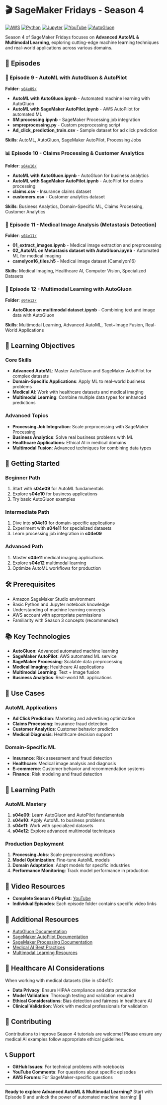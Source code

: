 # 🎬 SageMaker Fridays - Season 4

[![AWS](https://img.shields.io/badge/AWS-SageMaker-orange?logo=amazon-aws)](https://aws.amazon.com/sagemaker/)
[![Python](https://img.shields.io/badge/Python-3.7%2B-blue?logo=python)](https://www.python.org/)
[![Jupyter](https://img.shields.io/badge/Jupyter-Notebook-orange?logo=jupyter)](https://jupyter.org/)
[![YouTube](https://img.shields.io/badge/YouTube-Season%204-red?logo=youtube)](https://www.youtube.com/playlist?list=PLJgojBtbsuc1i4OGxxsWHxY-KeAYUFFbe)
[![AutoGluon](https://img.shields.io/badge/AutoGluon-AutoML-blue?logo=amazon-aws)](https://auto.gluon.ai/)

Season 4 of SageMaker Fridays focuses on **Advanced AutoML & Multimodal Learning**, exploring cutting-edge machine learning techniques and real-world applications across various domains.

## 📁 Episodes

### 🤖 Episode 9 - AutoML with AutoGluon & AutoPilot
**Folder**: [`s04e09/`](s04e09/)
- **AutoML with AutoGluon.ipynb** - Automated machine learning with AutoGluon
- **AutoML with SageMaker AutoPilot.ipynb** - AWS AutoPilot for automated ML
- **SM processing.ipynb** - SageMaker Processing job integration
- **smpreprocessing.py** - Custom preprocessing script
- **Ad_click_prediction_train.csv** - Sample dataset for ad click prediction

**Skills**: AutoML, AutoGluon, SageMaker AutoPilot, Processing Jobs

### 📊 Episode 10 - Claims Processing & Customer Analytics
**Folder**: [`s04e10/`](s04e10/)
- **AutoML with AutoGluon.ipynb** - AutoGluon for business analytics
- **AutoML with SageMaker AutoPilot.ipynb** - AutoPilot for claims processing
- **claims.csv** - Insurance claims dataset
- **customers.csv** - Customer analytics dataset

**Skills**: Business Analytics, Domain-Specific ML, Claims Processing, Customer Analytics

### 🏥 Episode 11 - Medical Image Analysis (Metastasis Detection)
**Folder**: [`s04e11/`](s04e11/)
- **01_extract_images.ipynb** - Medical image extraction and preprocessing
- **02_AutoML on Metastasis dataset with AutoGluon.ipynb** - Automated ML for medical imaging
- **camelyon16_tiles.h5** - Medical image dataset (Camelyon16)

**Skills**: Medical Imaging, Healthcare AI, Computer Vision, Specialized Datasets

### 🔄 Episode 12 - Multimodal Learning with AutoGluon
**Folder**: [`s04e12/`](s04e12/)
- **AutoGluon on multimodal dataset.ipynb** - Combining text and image data with AutoGluon

**Skills**: Multimodal Learning, Advanced AutoML, Text+Image Fusion, Real-World Applications

## 🎯 Learning Objectives

### Core Skills
- **Advanced AutoML**: Master AutoGluon and SageMaker AutoPilot for complex datasets
- **Domain-Specific Applications**: Apply ML to real-world business problems
- **Medical AI**: Work with healthcare datasets and medical imaging
- **Multimodal Learning**: Combine multiple data types for enhanced predictions

### Advanced Topics
- **Processing Job Integration**: Scale preprocessing with SageMaker Processing
- **Business Analytics**: Solve real business problems with ML
- **Healthcare Applications**: Ethical AI in medical domains
- **Multimodal Fusion**: Advanced techniques for combining data types

## 🚀 Getting Started

### Beginner Path
1. Start with **s04e09** for AutoML fundamentals
2. Explore **s04e10** for business applications
3. Try basic AutoGluon examples

### Intermediate Path
1. Dive into **s04e10** for domain-specific applications
2. Experiment with **s04e11** for specialized datasets
3. Learn processing job integration in **s04e09**

### Advanced Path
1. Master **s04e11** medical imaging applications
2. Explore **s04e12** multimodal learning
3. Optimize AutoML workflows for production

## 🛠️ Prerequisites

- Amazon SageMaker Studio environment
- Basic Python and Jupyter notebook knowledge
- Understanding of machine learning concepts
- AWS account with appropriate permissions
- Familiarity with Season 3 concepts (recommended)

## 📚 Key Technologies

- **AutoGluon**: Advanced automated machine learning
- **SageMaker AutoPilot**: AWS automated ML service
- **SageMaker Processing**: Scalable data preprocessing
- **Medical Imaging**: Healthcare AI applications
- **Multimodal Learning**: Text + Image fusion
- **Business Analytics**: Real-world ML applications

## 🔧 Use Cases

### AutoML Applications
- **Ad Click Prediction**: Marketing and advertising optimization
- **Claims Processing**: Insurance fraud detection
- **Customer Analytics**: Customer behavior prediction
- **Medical Diagnosis**: Healthcare decision support

### Domain-Specific ML
- **Insurance**: Risk assessment and fraud detection
- **Healthcare**: Medical image analysis and diagnosis
- **E-commerce**: Customer behavior and recommendation systems
- **Finance**: Risk modeling and fraud detection

## 📖 Learning Path

### AutoML Mastery
1. **s04e09**: Learn AutoGluon and AutoPilot fundamentals
2. **s04e10**: Apply AutoML to business problems
3. **s04e11**: Work with specialized datasets
4. **s04e12**: Explore advanced multimodal techniques

### Production Deployment
1. **Processing Jobs**: Scale preprocessing workflows
2. **Model Optimization**: Fine-tune AutoML models
3. **Domain Adaptation**: Adapt models for specific industries
4. **Performance Monitoring**: Track model performance in production

## 🎥 Video Resources

- **Complete Season 4 Playlist**: [YouTube](https://www.youtube.com/playlist?list=PLJgojBtbsuc1i4OGxxsWHxY-KeAYUFFbe)
- **Individual Episodes**: Each episode folder contains specific video links

## 🔗 Additional Resources

- [AutoGluon Documentation](https://auto.gluon.ai/)
- [SageMaker AutoPilot Documentation](https://docs.aws.amazon.com/sagemaker/latest/dg/autopilot.html)
- [SageMaker Processing Documentation](https://docs.aws.amazon.com/sagemaker/latest/dg/processing-job.html)
- [Medical AI Best Practices](https://aws.amazon.com/blogs/machine-learning/category/healthcare/)
- [Multimodal Learning Resources](https://auto.gluon.ai/stable/tutorials/multimodal/index.html)

## 🏥 Healthcare AI Considerations

When working with medical datasets (like in s04e11):
- **Data Privacy**: Ensure HIPAA compliance and data protection
- **Model Validation**: Thorough testing and validation required
- **Ethical Considerations**: Bias detection and fairness in healthcare AI
- **Clinical Validation**: Work with medical professionals for validation

## 🤝 Contributing

Contributions to improve Season 4 tutorials are welcome! Please ensure any medical AI examples follow appropriate ethical guidelines.

## 📞 Support

- **GitHub Issues**: For technical problems with notebooks
- **YouTube Comments**: For questions about specific episodes
- **AWS Forums**: For SageMaker-specific questions

---

**Ready to explore Advanced AutoML & Multimodal Learning?** Start with Episode 9 and unlock the power of automated machine learning! 🚀 